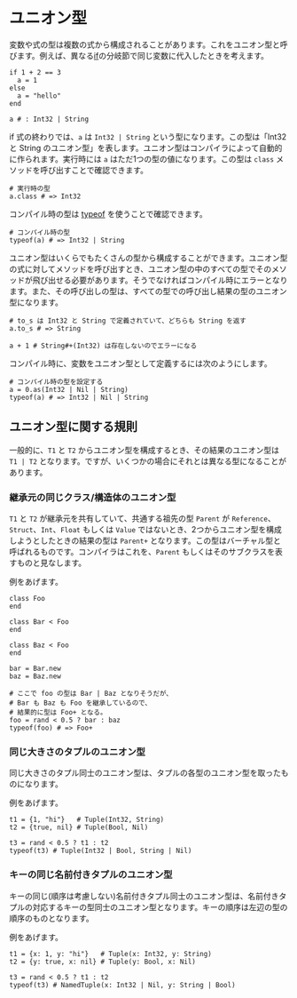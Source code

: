 # ユニオン型

変数や式の型は複数の式から構成されることがあります。これをユニオン型と呼びます。例えば、異なる[if](if.html)の分岐節で同じ変数に代入したときを考えます。

```crystal
if 1 + 2 == 3
  a = 1
else
  a = "hello"
end

a # : Int32 | String
```

if 式の終わりでは、`a` は `Int32 | String` という型になります。この型は「Int32 と String のユニオン型」を表します。ユニオン型はコンパイラによって自動的に作られます。実行時には `a` はただ1つの型の値になります。この型は `class` メソッドを呼び出すことで確認できます。

```crystal
# 実行時の型
a.class # => Int32
```

コンパイル時の型は [typeof](typeof.html) を使うことで確認できます。

```crystal
# コンパイル時の型
typeof(a) # => Int32 | String
```

ユニオン型はいくらでもたくさんの型から構成することができます。ユニオン型の式に対してメソッドを呼び出すとき、ユニオン型の中のすべての型でそのメソッドが飛び出せる必要があります。そうでなければコンパイル時にエラーとなります。また、その呼び出しの型は、すべての型での呼び出し結果の型のユニオン型になります。

```crystal
# to_s は Int32 と String で定義されていて、どちらも String を返す
a.to_s # => String

a + 1 # String#+(Int32) は存在しないのでエラーになる
```

コンパイル時に、変数をユニオン型として定義するには次のようにします。

```crystal
# コンパイル時の型を設定する
a = 0.as(Int32 | Nil | String)
typeof(a) # => Int32 | Nil | String
```

## ユニオン型に関する規則

一般的に、`T1` と `T2` からユニオン型を構成するとき、その結果のユニオン型は `T1 | T2` となります。ですが、いくつかの場合にそれとは異なる型になることがあります。

### 継承元の同じクラス/構造体のユニオン型

`T1` と `T2` が継承元を共有していて、共通する祖先の型 `Parent` が `Reference`、`Struct`、`Int`、`Float` もしくは `Value` ではないとき、2つからユニオン型を構成しようとしたときの結果の型は `Parent+` となります。この型はバーチャル型と呼ばれるものです。コンパイラはこれを、`Parent` もしくはそのサブクラスを表すものと見なします。

例をあげます。

```crystal
class Foo
end

class Bar < Foo
end

class Baz < Foo
end

bar = Bar.new
baz = Baz.new

# ここで foo の型は Bar | Baz となりそうだが、
# Bar も Baz も Foo を継承しているので、
# 結果的に型は Foo+ となる。
foo = rand < 0.5 ? bar : baz
typeof(foo) # => Foo+
```

### 同じ大きさのタプルのユニオン型

同じ大きさのタプル同士のユニオン型は、タプルの各型のユニオン型を取ったものになります。

例をあげます。

```crystal
t1 = {1, "hi"}   # Tuple(Int32, String)
t2 = {true, nil} # Tuple(Bool, Nil)

t3 = rand < 0.5 ? t1 : t2
typeof(t3) # Tuple(Int32 | Bool, String | Nil)
```

### キーの同じ名前付きタプルのユニオン型

キーの同じ(順序は考慮しない)名前付きタプル同士のユニオン型は、名前付きタプルの対応するキーの型同士のユニオン型となります。キーの順序は左辺の型の順序のものとなります。

例をあげます。

```crystal
t1 = {x: 1, y: "hi"}   # Tuple(x: Int32, y: String)
t2 = {y: true, x: nil} # Tuple(y: Bool, x: Nil)

t3 = rand < 0.5 ? t1 : t2
typeof(t3) # NamedTuple(x: Int32 | Nil, y: String | Bool)
```
